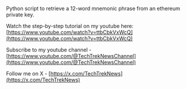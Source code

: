 Python script to retrieve a 12-word mnemonic phrase from an ethereum private key.

Watch the step-by-step tutorial on my youtube here: [https://www.youtube.com/watch?v=ttbCbkVxWcQ](https://www.youtube.com/watch?v=ttbCbkVxWcQ)

Subscribe to my youtube channel - [https://www.youtube.com/@TechTrekNewsChannel](https://www.youtube.com/@TechTrekNewsChannel)

Follow me on X - [https://x.com/TechTrekNews](https://x.com/TechTrekNews)
